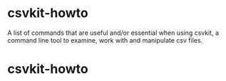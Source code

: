 # csvkit-howto
A list of commands that are useful and/or essential when using csvkit, a command line tool to examine, work with and manipulate csv files. 
# csvkit-howto
